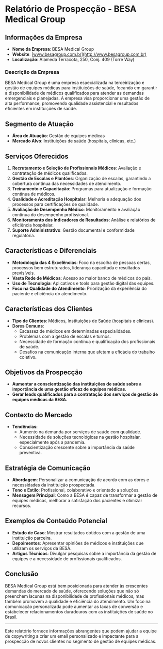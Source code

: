 # Relatório de Prospecção - BESA Medical Group

## Informações da Empresa
- **Nome da Empresa**: BESA Medical Group
- **Website**: [www.besagroup.com.br](http://www.besagroup.com.br)
- **Localização**: Alameda Terracota, 250, Conj. 409 (Torre Way)

### Descrição da Empresa
BESA Medical Group é uma empresa especializada na terceirização e gestão de equipes médicas para instituições de saúde, focando em garantir a disponibilidade de médicos qualificados para atender as demandas emergenciais e planejadas. A empresa visa proporcionar uma gestão de alta performance, promovendo qualidade assistencial e resultados eficientes em instituições de saúde.

## Segmento de Atuação
- **Área de Atuação**: Gestão de equipes médicas
- **Mercado Alvo**: Instituições de saúde (hospitais, clínicas, etc.)

## Serviços Oferecidos
1. **Recrutamento e Seleção de Profissionais Médicos**: Avaliação e contratação de médicos qualificados.
2. **Gestão de Escalas e Plantões**: Organização de escalas, garantindo a cobertura contínua das necessidades de atendimento.
3. **Treinamento e Capacitação**: Programas para atualização e formação contínua de médicos.
4. **Qualidade e Acreditação Hospitalar**: Melhoria e adequação dos processos para certificações de qualidade.
5. **Avaliação de Desempenho Médico**: Monitoramento e avaliação contínua do desempenho profissional.
6. **Monitoramento dos Indicadores de Resultados**: Análise e relatórios de eficiência hospitalar.
7. **Suporte Administrativo**: Gestão documental e conformidade regulatória.

## Características e Diferenciais
- **Metodologia das 4 Excelências**: Foco na escolha de pessoas certas, processos bem estruturados, liderança capacitada e resultados previsíveis.
- **Vasta Rede de Médicos**: Acesso ao maior banco de médicos do país.
- **Uso de Tecnologia**: Aplicativos e tools para gestão digital das equipes.
- **Foco na Qualidade do Atendimento**: Priorização da experiência do paciente e eficiência do atendimento.

## Características dos Clientes
- **Tipo de Clientes**: Médicos, Instituições de Saúde (hospitais e clínicas).
- **Dores Comuns**:
  - Escassez de médicos em determinadas especialidades.
  - Problemas com a gestão de escalas e turnos.
  - Necessidade de formação contínua e qualificação dos profissionais de saúde.
  - Desafios na comunicação interna que afetam a eficácia do trabalho coletivo.
  
## Objetivos da Prospecção
- **Aumentar a conscientização das instituições de saúde sobre a importância de uma gestão eficaz de equipes médicas.**
- **Gerar leads qualificados para a contratação dos serviços de gestão de equipes médicas da BESA.**

## Contexto do Mercado
- **Tendências**:
  - Aumento na demanda por serviços de saúde com qualidade.
  - Necessidade de soluções tecnológicas na gestão hospitalar, especialmente após a pandemia.
  - Conscientização crescente sobre a importância da saúde preventiva.

## Estratégia de Comunicação
- **Abordagem**: Personalizar a comunicação de acordo com as dores e necessidades da instituição prospectada.
- **Tono e Estilo**: Profissional, colaborativo e orientado a soluções. 
- **Mensagem Principal**: Como a BESA é capaz de transformar a gestão de equipes médicas, melhorar a satisfação dos pacientes e otimizar recursos.

## Exemplos de Conteúdo Potencial
- **Estudo de Caso**: Mostrar resultados obtidos com a gestão de uma instituição parceira.
- **Depoimentos**: Apresentar opiniões de médicos e instituições que utilizam os serviços da BESA.
- **Artigos Técnicos**: Divulgar pesquisas sobre a importância da gestão de equipes e a necessidade de profissionais qualificados.

## Conclusão
BESA Medical Group está bem posicionada para atender às crescentes demandas do mercado de saúde, oferecendo soluções que não só preenchem lacunas na disponibilidade de profissionais médicos, mas também promovem a qualidade e eficiência do atendimento. Um foco na comunicação personalizada pode aumentar as taxas de conversão e estabelecer relacionamentos duradouros com as instituições de saúde no Brasil.

---

Este relatório fornece informações abrangentes que podem ajudar a equipe de copywriting a criar um email personalizado e impactante para a prospecção de novos clientes no segmento de gestão de equipes médicas.